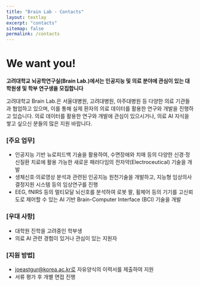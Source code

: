 ```yaml
---
title: "Brain Lab - Contacts"
layout: textlay
excerpt: "contacts"
sitemap: false
permalink: /contacts
---
```


# We want you!

**고려대학교 뇌공학연구실(Brain Lab.)에서는 인공지능 및 의료 분야에 관심이 있는 대학원생 및 학부 연구생을 모집합니다**

고려대학교 Brain Lab.은 서울대병원, 고려대병원, 아주대병원 등 다양한 의료 기관들과 협업하고 있으며, 이를 통해 실제 환자의 의료 데이터를 활용한 연구와 개발을 진행하고 있습니다. 의료 데이터를 활용한 연구와 개발에 관심이 있으시거나, 의료 AI 지식을 쌓고 싶으신 분들의 많은 지원 바랍니다. 
### [주요 업무]

- 인공지능 기반 뉴로피드백 기술을 활용하여, 수면장애와 치매 등의 다양한 신경·정신질환 치료에 활용 가능한 새로운 패러다임의 전자약(Electroceutical) 기술을 개발
- 생체신호·의료영상 분석과 관련된 인공지능 원천기술을 개발하고, 지능형 임상의사결정지원 시스템 등의 임상연구를 진행
- EEG, fNIRS 등의 멀티모달 뇌신호를 분석하여 로봇 팔, 휠체어 등의 기기를 고신뢰도로 제어할 수 있는 AI 기반 Brain-Computer Interface (BCI) 기술을 개발

### [우대 사항]

- 대학원 진학을 고려중인 학부생
- 의료 AI 관련 경험이 있거나 관심이 있는 지원자

### [지원 방법]
- joeastgur@korea.ac.kr로 자유양식의 이력서를 제출하여 지원
- 서류 평가 후 개별 면접 진행

